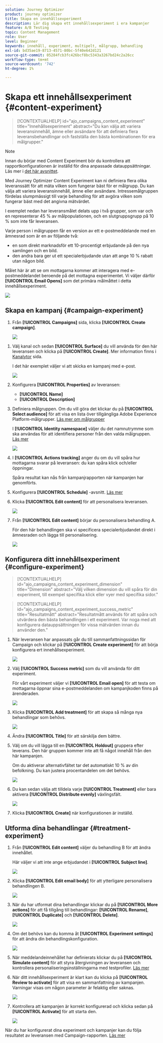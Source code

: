 ```yaml
---
solution: Journey Optimizer
product: journey optimizer
title: Skapa en innehållsexperiment
description: Lär dig skapa ett innehållsexperiment i era kampanjer
feature: A/B Testing
topic: Content Management
role: User
level: Beginner
keywords: innehåll, experiment, multipelt, målgrupp, behandling
exl-id: bd35ae19-8713-4571-80bc-5f40e642d121
source-git-commit: 05284fcb3fc426bcf8bc5343a3267bd24c2a26cc
workflow-type: tm+mt
source-wordcount: '742'
ht-degree: 1%

---
```


# Skapa ett innehållsexperiment {#content-experiment}

>[!CONTEXTUALHELP]
>id="ajo_campaigns_content_experiment"
>title="Innehållsexperiment"
>abstract="Du kan välja att variera leveransinnehåll, ämne eller avsändare för att definiera flera leveransbehandlingar och fastställa den bästa kombinationen för era målgrupper."

>[!NOTE]
>
>Innan du börjar med Content Experiment bör du kontrollera att rapportkonfigurationen är inställd för dina anpassade datauppsättningar. Läs mer i [det här avsnittet](reporting-configuration.md).

Med Journey Optimizer Content Experiment kan ni definiera flera olika leveranssätt för att mäta vilken som fungerar bäst för er målgrupp. Du kan välja att variera leveransinnehåll, ämne eller avsändare. Intressemålgruppen fördelas slumpmässigt till varje behandling för att avgöra vilken som fungerar bäst med det angivna mätvärdet.

I exemplet nedan har leveransmålet delats upp i två grupper, som var och en representerar 45 % av målpopulationen, och en slutgruppsgrupp på 10 % som inte får leveransen.

Varje person i målgruppen får en version av ett e-postmeddelande med en ämnesrad som är en av följande två:

* en som direkt marknadsför ett 10-procentigt erbjudande på den nya samlingen och en bild.
* den andra bara ger ut ett specialerbjudande utan att ange 10 % rabatt utan någon bild.

Målet här är att se om mottagarna kommer att interagera med e-postmeddelandet beroende på det mottagna experimentet. Vi väljer därför **[!UICONTROL Email Opens]** som det primära målmåttet i detta innehållsexperiment.

![](assets/content_experiment.png)

## Skapa en kampanj {#campaign-experiment}

1. Från **[!UICONTROL Campaigns]** sida, klicka **[!UICONTROL Create campaign]**.

   ![](assets/content_experiment_1.png)

<!--
1. In the **[!UICONTROL Properties]** section, choose your **[!UICONTROL Campaign type]**:

    * **[!UICONTROL Scheduled]**: designed to send marketing messages and can be executed immediately or at a specified date.

    * **[!UICONTROL API-Triggered]**: designed to send transactional messages, such as password reset notifications or cart abandonment reminders. 
    
        To execute an API-triggered campaign, you will need to make an API call. [Learn more](api-triggered-campaigns.md)
-->
1. Välj kanal och sedan **[!UICONTROL Surface]** du vill använda för den här leveransen och klicka på **[!UICONTROL Create]**. Mer information finns i [Kanalytor](../configuration/channel-surfaces.md) sida.

   I det här exemplet väljer vi att skicka en kampanj med e-post.

   ![](assets/content_experiment_2.png)

1. Konfigurera **[!UICONTROL Properties]** av leveransen:
   * **[!UICONTROL Name]**
   * **[!UICONTROL Description]**

1. Definiera målgruppen. Om du vill göra det klickar du på **[!UICONTROL Select audience]** för att visa en lista över tillgängliga Adobe Experience Platform-målgrupper. [Läs mer om målgrupper](../audience/about-audiences.md)

   I **[!UICONTROL Identity namespace]** väljer du det namnutrymme som ska användas för att identifiera personer från den valda målgruppen. [Läs mer](get-started-experiment.md#content-experiment-work)

   ![](assets/content_experiment_16.png)

1. I **[!UICONTROL Actions tracking]** anger du om du vill spåra hur mottagarna svarar på leveransen: du kan spåra klick och/eller öppningar.

   Spåra resultat kan nås från kampanjrapporten när kampanjen har genomförts.

1. Konfigurera **[!UICONTROL Schedule]** -avsnitt. [Läs mer](create-campaign.md)

1. Klicka **[!UICONTROL Edit content]** för att personalisera leveransen.

   ![](assets/content_experiment_17.png)

1. Från **[!UICONTROL Edit content]** börjar du personalisera behandling A.

   För den här behandlingen ska vi specificera specialerbjudandet direkt i ämnesraden och lägga till personalisering.

   ![](assets/content_experiment_5.png)

## Konfigurera ditt innehållsexperiment {#configure-experiment}

>[!CONTEXTUALHELP]
>id="ajo_campaigns_content_experiment_dimension"
>title="Dimension"
>abstract="Välj vilken dimension du vill spåra för din experiment, till exempel specifika klick eller vyer med specifika sidor."

>[!CONTEXTUALHELP]
>id="ajo_campaigns_content_experiment_success_metric"
>title="Resultatmått"
>abstract="Resultatmått används för att spåra och utvärdera den bästa behandlingen i ett experiment. Var noga med att konfigurera datauppsättningen för vissa mätvärden innan du använder den."

1. När leveransen har anpassats går du till sammanfattningssidan för Campaign och klickar på **[!UICONTROL Create experiment]** för att börja konfigurera ert innehållsexperiment.

   ![](assets/content_experiment_3.png)

1. Välj **[!UICONTROL Success metric]** som du vill använda för ditt experiment.

   För vårt experiment väljer vi **[!UICONTROL Email open]** för att testa om mottagarna öppnar sina e-postmeddelanden om kampanjkoden finns på ärenderaden.

   ![](assets/content_experiment_11.png)

1. Klicka **[!UICONTROL Add treatment]** för att skapa så många nya behandlingar som behövs.

   ![](assets/content_experiment_8.png)

1. Ändra **[!UICONTROL Title]** för att särskilja dem bättre.

1. Välj om du vill lägga till en **[!UICONTROL Holdout]** gruppera efter leverans. Den här gruppen kommer inte att få något innehåll från den här kampanjen.

   Om du aktiverar alternativfältet tar det automatiskt 10 % av din befolkning. Du kan justera procentandelen om det behövs.

   ![](assets/content_experiment_12.png)

1. Du kan sedan välja att tilldela varje **[!UICONTROL Treatment]** eller bara aktivera **[!UICONTROL Distribute evenly]** växlingsfält.

   ![](assets/content_experiment_13.png)

1. Klicka **[!UICONTROL Create]** när konfigurationen är inställd.

## Utforma dina behandlingar {#treatment-experiment}

1. Från **[!UICONTROL Edit content]** väljer du behandling B för att ändra innehållet.

   Här väljer vi att inte ange erbjudandet i **[!UICONTROL Subject line]**.

   ![](assets/content_experiment_18.png)

1. Klicka **[!UICONTROL Edit email body]** för att ytterligare personalisera behandlingen B.

   ![](assets/content_experiment_9.png)

1. När du har utformat dina behandlingar klickar du på **[!UICONTROL More actions]** för att få tillgång till behandlingar: **[!UICONTROL Rename]**, **[!UICONTROL Duplicate]** och **[!UICONTROL Delete]**.

   ![](assets/content_experiment_7.png)

1. Om det behövs kan du komma åt **[!UICONTROL Experiment settings]** för att ändra din behandlingskonfiguration.

   ![](assets/content_experiment_19.png)

1. När meddelandeinnehållet har definierats klickar du på **[!UICONTROL Simulate content]** för att styra återgivningen av leveransen och kontrollera personaliseringsinställningarna med testprofiler. [Läs mer](../email/preview.md)

1. När ditt innehållsexperiment är klart kan du klicka på **[!UICONTROL Review to activate]** för att visa en sammanfattning av kampanjen. Varningar visas om någon parameter är felaktig eller saknas.

   ![](assets/content_experiment_15.png)

1. Kontrollera att kampanjen är korrekt konfigurerad och klicka sedan på **[!UICONTROL Activate]** för att starta den.

   ![](assets/content_experiment_14.png)

När du har konfigurerat dina experiment och kampanjer kan du följa resultatet av leveransen med Campaign-rapporten. [Läs mer](../reports/campaign-global-report.md#experimentation-report)
